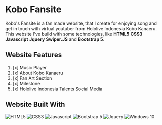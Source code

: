 # Kobo Fansite
Kobo's Fansite is a fan made website, that I create for enjoying song and get in touch with virtual youtuber from Hololive Indonesia Kobo Kanaeru. This website I've build with some technologies, like **HTML5** **CSS3** **Javascript** **Jquery** **Swiper.JS** and **Bootstrap 5**.
## Website Features
1. [x] Music Player
2. [x] About Kobo Kanaeru
3. [x] Fan Art Section
4. [x] Milestone
5. [x] Hololive Indonesia Talents Social Media
## Website Built With
<div style="display: inline;">
	<img src="https://img.shields.io/badge/HTML-239120?style=for-the-badge&logo=html5&logoColor=white" alt="HTML5">
	<img src="https://img.shields.io/badge/CSS-239120?&style=for-the-badge&logo=css3&logoColor=white" alt="CSS3">
	<img src="https://img.shields.io/badge/JavaScript-F7DF1E?style=for-the-badge&logo=javascript&logoColor=black" alt="Javascript">
  <img src="https://img.shields.io/badge/Bootstrap-563D7C?style=for-the-badge&logo=bootstrap&logoColor=white" alt="Bootstrap 5">
  <img src="https://img.shields.io/badge/jQuery-0769AD?style=for-the-badge&logo=jquery&logoColor=white" alt="Jquery">
  <img src="https://img.shields.io/badge/Windows-0078D6?style=for-the-badge&logo=windows&logoColor=white" alt="Windows 10">
</div>
